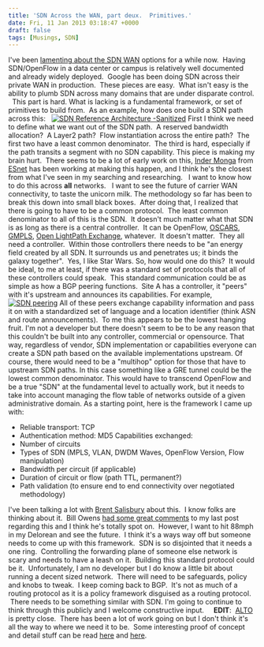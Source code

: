 ```yaml
---
title: 'SDN Across the WAN, part deux.  Primitives.'
date: Fri, 11 Jan 2013 03:18:47 +0000
draft: false
tags: [Musings, SDN]
---
```


I've been [lamenting about the SDN WAN](http://www.forwardingplane.net/2012/11/sdn-across-domains-in-the-wan-a-novice-look/ "SDN across domains in the WAN – a novice look") options for a while now.  Having SDN/OpenFlow in a data center or campus is relatively well documented and already widely deployed.  Google has been doing SDN across their private WAN in production.  These pieces are easy.  What isn't easy is the ability to plumb SDN across many domains that are under disparate control.   This part is hard. What is lacking is a fundamental framework, or set of primitives to build from.  As an example, how does one build a SDN path across this:   [![](http://www.forwardingplane.net/wp-content/uploads/2013/01/SDN-Reference-Architecture-Sanitized.png "SDN Reference Architecture -Sanitized")](http://www.forwardingplane.net/wp-content/uploads/2013/01/SDN-Reference-Architecture-Sanitized.png) First I think we need to define what we want out of the SDN path.  A reserved bandwidth allocation?  A Layer2 path?  Flow instantiation across the entire path?  The first two have a least common denominator.  The third is hard, especially if the path transits a segment with no SDN capability. This piece is making my brain hurt.  There seems to be a lot of early work on this, [Inder Monga](http://events.internet2.edu/speakers/speakers.php?go=people&id=2865) from [ESnet](http://www.es.net) has been working at making this happen, and I think he's the closest from what I've seen in my searching and researching.   I want to know how to do this across **all** networks.   I want to see the future of carrier WAN connectivity, to taste the unicorn milk. The methodology so far has been to break this down into small black boxes.  After doing that, I realized that there is going to have to be a common protocol.  The least common denominator to all of this is the SDN.  It doesn't much matter what that SDN is as long as there is a central controller.  It can be OpenFlow, [OSCARS](http://www.es.net/services/virtual-circuits-oscars/), [GMPLS](http://en.wikipedia.org/wiki/Generalized_Multi-Protocol_Label_Switching), [Open LightPath Exchange](http://ext.delaat.net/olex/index.html), whatever.  It doesn't matter.  They all need a controller.  Within those controllers there needs to be "an energy field created by all SDN. It surrounds us and penetrates us; it binds the galaxy together".  Yes, I like Star Wars. So, how would one do this?  It would be ideal, to me at least, if there was a standard set of protocols that all of these controllers could speak.  This standard communication could be as simple as how a BGP peering functions.  Site A has a controller, it "peers" with it's upstream and announces its capabilities. For example, [![](http://www.forwardingplane.net/wp-content/uploads/2013/01/SDN-peering.png "SDN peering")](http://www.forwardingplane.net/wp-content/uploads/2013/01/SDN-peering.png) All of these peers exchange capability information and pass it on with a standardized set of language and a location identifier (think ASN and route announcements).  To me this appears to be the lowest hanging fruit. I'm not a developer but there doesn't seem to be to be any reason that this couldn't be built into any controller, commercial or opensource. That way, regardless of vendor, SDN implementation or capabilities everyone can create a SDN path based on the available implementations upstream. Of course, there would need to be a "multihop" option for those that have to upstream SDN paths. In this case something like a GRE tunnel could be the lowest common denominator. This would have to transcend OpenFlow and be a true "SDN" at the fundamental level to actually work, but it needs to take into account managing the flow table of networks outside of a given administrative domain. As a starting point, here is the framework I came up with:

*   Reliable transport: TCP
*   Authentication method: MD5 Capabilities exchanged:
*   Number of circuits
*   Types of SDN (MPLS, VLAN, DWDM Waves, OpenFlow Version, Flow manipulation)
*   Bandwidth per circuit (if applicable)
*   Duration of circuit or flow (path TTL, permanent?)
*   Path validation (to ensure end to end connectivity over negotiated methodology)

I've been talking a lot with [Brent Salisbury](http://www.networkstatic.net/) about this.  I know folks are thinking about it.  Bill Owens [had some great comments](http://www.forwardingplane.net/2012/11/sdn-across-domains-in-the-wan-a-novice-look/#comment-47) to my last post regarding this and I think he's totally spot on.  However, I want to hit 88mph in my Delorean and see the future.  I think it's a ways way off but someone needs to come up with this framework.  SDN is so disjointed that it needs a one ring.  Controlling the forwarding plane of someone else network is scary and needs to have a leash on it.  Building this standard protocol could be it.  Unfortunately, I am no developer but I do know a little bit about running a decent sized network.  There will need to be safeguards, policy and knobs to tweak.  I keep coming back to BGP.  It's not as much of a routing protocol as it is a policy framework disguised as a routing protocol.  There needs to be something similar with SDN. I'm going to continue to think through this publicly and I welcome constructive input.     **EDIT**:  [ALTO](https://datatracker.ietf.org/doc/draft-ietf-alto-protocol/) is pretty close.  There has been a lot of work going on but I don't think it's all the way to where we need it to be.  Some interesting proof of concept and detail stuff can be read [here](http://www.ewsdn.eu/presentations/ALTOwrtSDN.pdf) and [here](http://opennetsummit.org/talks/ward-wed.pdf).